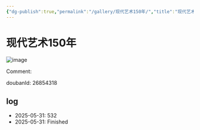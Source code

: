 ```yaml
---
{"dg-publish":true,"permalink":"/gallery/现代艺术150年/","title":"现代艺术150年","created":"2025-06-25T14:18:45.675+08:00"}
---
```



# 现代艺术150年

![image](https://hiraeth-picbed.oss-cn-beijing.aliyuncs.com/20250531154650.webp)

Comment: 



doubanId: 26854318

## log

- 2025-05-31: 532
- 2025-05-31: Finished
